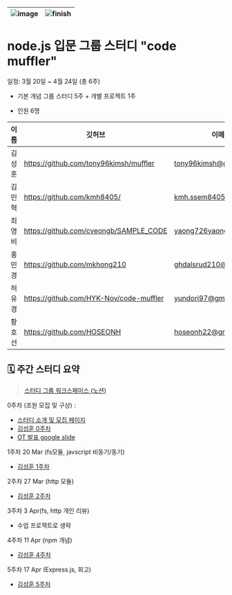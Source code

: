 ![image](https://github.com/user-attachments/assets/75395ea5-426a-4538-b231-bb1a451c6ca6) | ![finish](https://github.com/user-attachments/assets/cdaa8ec4-7d41-4ed7-9fb3-54f43d1a9dd0)
--|--|

# node.js 입문 그룹 스터디 "code muffler"

일정: 3월 20일 ~ 4월 24일 (총 6주)

- 기본 개념 그룹 스터디 5주 + 개별 프로젝트 1주
  
- 인원 6명

| 이름 | 깃허브 | 이메일 |
| --- | --- | --- |
| 김성훈 | https://github.com/tony96kimsh/muffler | [tony96kimsh@gmail.com](mailto:tony96kimsh@gmail.com) |
| 김민혁 | https://github.com/kmh8405/ | [kmh.ssem8405@gmail.com](mailto:kmh.ssem8405@gmail.com) |
| 최영비 | https://github.com/cyeongb/SAMPLE_CODE | [yaong726yaong@gmail.com](mailto:yaong726yaong@gmail.com) |
| 홍민경 | https://github.com/mkhong210 | [ghdalsrud210@gmail.com](mailto:ghdalsrud210@gmail.com) |
| 허유경 | https://github.com/HYK-Nov/code-muffler | [yundori97@gmail.com](mailto:yundori97@gmail.com) |
| 황호선 | https://github.com/HOSEONH | [hoseonh22@gmail.com](mailto:hoseonh22@gmail.com) |

## 🗓️ 주간 스터디 요약
> [스터디 그룹 워크스페이스 (노션)](https://www.notion.so/Muffler_NodeJS-Study-1cbae42089d880d79a32eedf5aef5771?pvs=21)

0주차 (조원 모집 및 구상) :

- [스터디 소개 및 모집 페이지](https://lateral-tractor-58e.notion.site/Code-Muffler-1cbae42089d881f4817ac2a5662ac3e2?pvs=4)
- [김성훈 0주차](https://www.notion.so/1-1cbae42089d881d7b748f0e08160edf8?pvs=21)
- [OT 발표 google slide](https://docs.google.com/presentation/d/16ncXqW8z4w_HK2ErmDuCDR46KaLaOKmDirY6H76vICc/edit#slide=id.g332a8289270_0_1635)

1주차 20 Mar (fs모듈, javscript 비동기/동기)

- [김성훈 1주차](https://www.notion.so/1cbae42089d881c4a465cb16d01074b7?pvs=21)

2주차 27 Mar (http 모듈)

- [김성훈 2주차](https://www.notion.so/1-1cbae42089d881a99c84ce7662530382?pvs=21)

3주차 3 Apr(fs, http 개인 리뷰)

- 수업 프로젝트로 생략

4주차 11 Apr (npm 개념)

- [김성훈 4주차](https://www.notion.so/1cbae42089d880978923f8ee496f5a2b?pvs=21)

5주차 17 Apr (Express.js, 회고)
- [김성훈 5주차](https://www.notion.so/1d2ae42089d880e1b396c0a3490a9ead?pvs=21)
